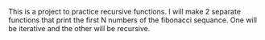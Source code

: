 This is a project to practice recursive functions.  I will make 2 separate functions that print the first N numbers of the fibonacci sequance. One will be iterative and the other will be recursive.